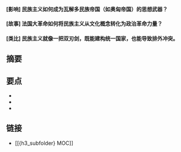 #### [影响] 民族主义如何成为瓦解多民族帝国（如奥匈帝国）的思想武器？


#### [故事] 法国大革命如何将民族主义从文化概念转化为政治革命力量？


#### [类比] 民族主义就像一把双刃剑，既能建构统一国家，也能导致排外冲突。


## 摘要


## 要点

- 
- 
- 

## 链接

- [[{h3_subfolder} MOC]]

